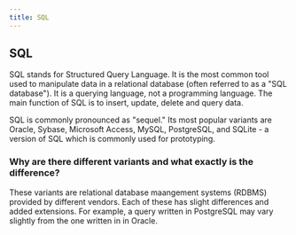 ```yaml
---
title: SQL
---
```

## SQL

SQL stands for Structured Query Language. It is the most common tool used to manipulate data in a relational database (often referred to as a "SQL database"). It is a querying language, not a programming language. The main function of SQL is to insert, update, delete and query data. 

SQL is commonly pronounced as "sequel." Its most popular variants are Oracle, Sybase, Microsoft Access, MySQL, PostgreSQL, and SQLite - a version of SQL which is commonly used for prototyping.

### Why are there different variants and what exactly is the difference?

These variants are relational database maangement systems (RDBMS) provided by different vendors. Each of these has slight differences and added extensions. 
For example, a query written in PostgreSQL may vary slightly from the one written in in Oracle. 